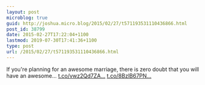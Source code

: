 ```yaml
---
layout: post
microblog: true
guid: http://joshua.micro.blog/2015/02/27/t571193531110436866.html
post_id: 38799
date: 2015-02-27T17:22:04+1100
lastmod: 2019-07-30T17:41:36+1100
type: post
url: /2015/02/27/t571193531110436866.html
---
```

If you're planning for an awesome marriage, there is zero doubt that you will have an awesome… [t.co/vwz2Qd7ZA...](http://t.co/vwz2Qd7ZAV) [t.co/8BzlB67PN...](http://t.co/8BzlB67PN3)
